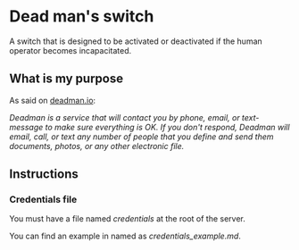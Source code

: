 # Dead man's switch
A switch that is designed to be activated or deactivated if the human operator becomes incapacitated.

## What is my purpose

As said on [deadman.io](http://www.deadman.io/):

*Deadman is a service that will contact you by phone, email, or text-message to make sure everything is OK. If you don't respond, Deadman will email, call, or text any number of people that you define and send them documents, photos, or any other electronic file.*

## Instructions
### Credentials file
You must have a file named *credentials* at the root of the server.

You can find an example in named as *credentials_example.md*.